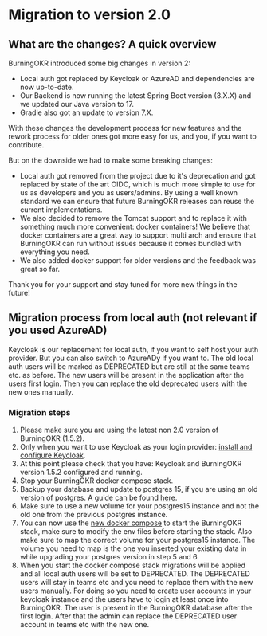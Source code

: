 # Migration to version 2.0

## What are the changes? A quick overview

BurningOKR introduced some big changes in version 2:

- Local auth got replaced by Keycloak or AzureAD
and dependencies are now up-to-date.
- Our Backend is now running the latest Spring Boot version (3.X.X) and we updated our Java version to 17.
- Gradle also got an update to version 7.X.

With these changes the development process for new features and the rework process for older ones
got more easy for us, and you, if you want to contribute.

But on the downside we had to make some breaking changes:

- Local auth got removed from the project due to it's deprecation and got replaced by state of the art OIDC, which is much more simple to use for us as developers and you as users/admins. By using a well known standard we can ensure that future BurningOKR releases can reuse the current implementations.
- We also decided to remove the Tomcat support and to replace it with something much more convenient: docker containers! We believe that docker containers are a great way to support multi arch and ensure that BurningOKR can run without issues because it comes bundled with everything you need.
- We also added docker support for older versions and the feedback was great so far.

Thank you for your support and stay tuned for more new things in the future!

## Migration process from local auth (not relevant if you used AzureAD)

Keycloak is our replacement for local auth, if you want to self host your auth provider. But you can also switch to AzureADy if you want to. The old local auth users will be marked as DEPRECATED but are still at the same teams etc. as before. The new users will be present in the application after the users first login. Then you can replace the old deprecated users with the new ones manually.

### Migration steps

1. Please make sure you are using the latest non 2.0 version of BurningOKR (1.5.2).
2. Only when you want to use Keycloak as your login provider: [install and configure Keycloak](./keycloak_development_install.md).
3. At this point please check that you have: Keycloak and BurningOKR version 1.5.2 configured and running.
4. Stop your BurningOKR docker compose stack.
5. Backup your database and update to postgres 15, if you are using an old version of postgres. A guide can be found [here](https://www.cloudytuts.com/tutorials/docker/how-to-upgrade-postgresql-in-docker-and-kubernetes/).
6. Make sure to use a new volume for your postgres15 instance and not the old one from the previous postgres instance.
7. You can now use the [new docker compose](../docker/docker-compose.yml) to start the BurningOKR stack, make sure to modify the env files before starting the stack. Also make sure to map the correct volume for your postgres15 instance. The volume you need to map is the one you inserted your existing data in while upgrading your postgres version in step 5 and 6.
8. When you start the docker compose stack migrations will be applied and all local auth users will be set to DEPRECATED. The DEPRECATED users will stay in teams etc and you need to replace them with the new users manually. For doing so you need to create user accounts in your keycloak instance and the users have to login at least once into BurningOKR. The user is present in the BurningOKR database after the first login. After that the admin can replace the DEPRECATED user account in teams etc with the new one.
